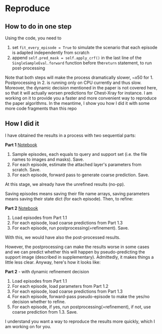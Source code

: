 # Reproduce

## How to do in one step
Using the code, you need to

1. set `fit_every_episode = True` to simulate the scenario that each episode is adapted independently from scratch
2. append `self.pred_mask = self.apply_crf()` in the last line of the `SingleSampleEval.forward` function before the`return` statement, to run post-processing

Note that both steps will make the process dramatically slower, ~x50 for 1. Postprocessing in 2. is running only on CPU currently and thus slow. Moreover, the dynamic decision mentioned in the paper is not covered here, so that it will actually worsen predictions for Chest-Xray for instance. I am working on it to provide you a faster and more convenient way to reproduce the paper algorithms. In the meantime, I show you how I did it with some more code fragments than this repo

## How I did it

I have obtained the results in a process with two sequential parts:

**Part 1** [Notebook](https://www.kaggle.com/code/heyoujue/resusable-reproducable-bias-free-modular-testing)
1. Sample episodes, each equals to query and support set (i.e. the file names to images and masks). Save.
2. For each episode, estimate the attached layer's parameters from scratch. Save.
3. For each episode, forward pass to generate coarse prediction. Save.

At this stage, we already have the unrefined results (no-pp).

Saving episodes means saving their file name arrays, saving parameters means saving their state dict (for each episode).
Then, to refine:

**Part 2**  [Notebook](https://www.kaggle.com/code/heyoujue/postprocessing)
1. Load episodes from Part 1.1
2. For each episode, load coarse predictions from Part 1.3
3. For each episode, run postprocessing(=refinement). Save.

With this, we would have also the post-processed results.

However, the postprocessing can make the results worse in some cases and we can predict whether this will happen by pseudo-predicting the support image (described in supplementary). Admittedly, it makes things a little less clear. Anyway, here's how it looks like:

**Part 2** - with dynamic refinement decision
1. Load episodes from Part 1.1
2. For each episode, load parameters from Part 1.2
3. For each episode, load coarse predictions from Part 1.3
4. For each episode, forward-pass pseudo-episode to make the yes/no decision whether to refine.
5. For each episode, if yes, run postprocessing(=refinement), if not, use coarse prediction from 1.3. Save.

I understand you want a way to reproduce the results more quickly, which I am working on for you.

